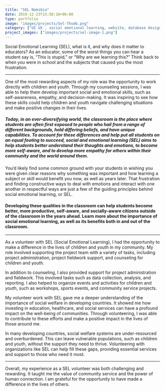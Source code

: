 ```yaml
---
title: "SEL Namibia"
date: 2019-12-23T15:58:10+06:00
type: portfolio
image: "images/projects/Sel-Thumb.png"
category: ["UI UX , social emotional learning, website, database design"]
project_images: ["images/projects/sel-image-1.png"]
---
```


Social Emotional Learning (SEL), what is it, and why does it matter to educators? As an educator, some of the worst things you can hear a student say is, “This is stupid,” or “Why are we learning this?” Think back to when you were in school and the subjects that caused you the most frustration.

---
One of the most rewarding aspects of my role was the opportunity to work directly with children and youth. Through my counseling sessions, I was able to help them develop important social and emotional skills, such as self-awareness, empathy, and decision-making. It was inspiring to see how these skills could help children and youth navigate challenging situations and make positive changes in their lives.



##### Today, in an ever-diversifying world, the classroom is the place where students are often first exposed to people who hail from a range of different backgrounds, hold differing beliefs, and have unique capabilities. To account for these differences and help put all students on an equal footing to succeed, social and emotional learning (SEL) aims to help students better understand their thoughts and emotions, to become more self-aware, and to develop more empathy for others within their community and the world around them.

You’d likely find some common ground with your students in wishing you were given clear reasons why something was important and how learning a subject or skill would benefit you now, as well as years later. That frustration and finding constructive ways to deal with emotions and interact with one another in respectful ways are just a few of the guiding principles behind social emotional learning, or SEL.

#### Developing these qualities in the classroom can help students become better, more productive, self-aware, and socially-aware citizens outside of the classroom in the years ahead. Learn more about the importance of social emotional learning, as well as its benefits both in and out of the classroom.

---
As a volunteer with SEL (Social Emotional Learning), I had the opportunity to make a difference in the lives of children and youth in my community. My role involved supporting the project team with a variety of tasks, including project administration, project fieldwork support, and counseling for children and youth.



In addition to counseling, I also provided support for project administration and fieldwork. This involved tasks such as data collection, analysis, and reporting. I also helped to organize events and activities for children and youth, such as workshops, sports events, and community service projects.

My volunteer work with SEL gave me a deeper understanding of the importance of social welfare in developing countries. It showed me how investing in education, healthcare, and social services can have a profound impact on the well-being of communities. Through volunteering, I was able to contribute to these efforts and make a positive impact in the lives of those around me.

In many developing countries, social welfare systems are under-resourced and overburdened. This can leave vulnerable populations, such as children and youth, without the support they need to thrive. Volunteering with organizations like SEL can help fill these gaps, providing essential services and support to those who need it most.

---

Overall, my experience as a SEL volunteer was both challenging and rewarding. It taught me the value of community service and the power of human connection. I am grateful for the opportunity to have made a difference in the lives of others.

